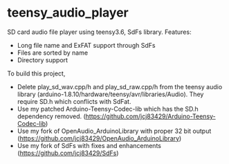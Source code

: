 # teensy_audio_player
SD card audio file player using teensy3.6, SdFs library. Features:
 - Long file name and ExFAT support through SdFs
 - Files are sorted by name
 - Directory support

To build this project,
 - Delete play_sd_wav.cpp/h and play_sd_raw.cpp/h from the teensy audio library (arduino-1.8.10/hardware/teensy/avr/libraries/Audio). They require SD.h which conflicts with SdFat.
 - Use my patched Arduino-Teensy-Codec-lib which has the SD.h dependency removed. (https://github.com/jcj83429/Arduino-Teensy-Codec-lib)
 - Use my fork of OpenAudio_ArduinoLibrary with proper 32 bit output (https://github.com/jcj83429/OpenAudio_ArduinoLibrary)
 - Use my fork of SdFs with fixes and enhancements (https://github.com/jcj83429/SdFs)
